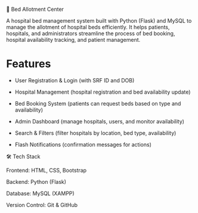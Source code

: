 🏥 Bed Allotment Center

A hospital bed management system built with Python (Flask) and MySQL to manage the allotment of hospital beds efficiently.
It helps patients, hospitals, and administrators streamline the process of bed booking, hospital availability tracking, and patient management.

# Features

- User Registration & Login (with SRF ID and DOB)

- Hospital Management (hospital registration and bed availability update)

- Bed Booking System (patients can request beds based on type and availability)

- Admin Dashboard (manage hospitals, users, and monitor availability)

- Search & Filters (filter hospitals by location, bed type, availability)

- Flash Notifications (confirmation messages for actions)



🛠️ Tech Stack

Frontend: HTML, CSS, Bootstrap

Backend: Python (Flask)

Database: MySQL (XAMPP)

Version Control: Git & GitHub
